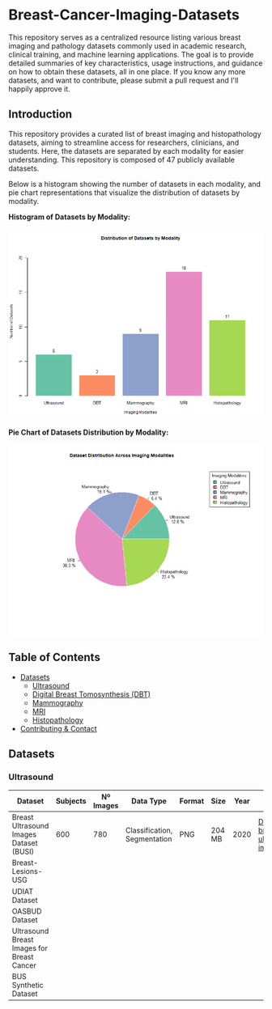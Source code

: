 # Breast-Cancer-Imaging-Datasets
This repository serves as a centralized resource listing various breast imaging and pathology datasets commonly used in academic research, clinical training, and machine learning applications. The goal is to provide detailed summaries of key characteristics, usage instructions, and guidance on how to obtain these datasets, all in one place.
If you know any more datasets, and want to contribute, please submit a pull request and I'll happily approve it.

## Introduction

This repository provides a curated list of breast imaging and histopathology datasets, aiming to streamline access for researchers, clinicians, and students. Here, the datasets are separated by each modality for easier understanding. This repository is composed of 47 publicly available datasets.

Below is a histogram showing the number of datasets in each modality, and pie chart representations that visualize the distribution of datasets by modality.

**Histogram of Datasets by Modality:**

![Histogram of Datasets by Modality](images/histogram.png "Histogram")

**Pie Chart of Datasets Distribution by Modality:**

![Pie Chart of Datasets Distribution](images/piechart.png "Pie Chart")

## Table of Contents
- [Datasets](#datasets)
  - [Ultrasound](#ultrasound)
  - [Digital Breast Tomosynthesis (DBT)](#digital-breast-tomosynthesis-dbt)
  - [Mammography](#mammography)
  - [MRI](#mri)
  - [Histopathology](#histopathology)
- [Contributing & Contact](#contributing--contact)

## Datasets

### Ultrasound

| Dataset                                 | Subjects | Nº Images | Data Type | Format | Size   | Year | Cite | Download |
|------------------------------------------|----------|-----------|-----------|--------|--------|------|------|----------|
| Breast Ultrasound Images Dataset (BUSI)  | 600      | 780       | Classification, Segmentation         |  PNG      |  204 MB      |   2020   | [Dataset of breast ultrasound images](https://www.sciencedirect.com/science/article/pii/S2352340919312181 "Link to paper")  |   [Link](https://www.kaggle.com/datasets/aryashah2k/breast-ultrasound-images-dataset_"Download_link")       |
| Breast-Lesions-USG                       |          |           |           |        |        |      |      |          |
| UDIAT Dataset                            |          |           |           |        |        |      |      |          |
| OASBUD Dataset                           |          |           |           |        |        |      |      |          |
| Ultrasound Breast Images for Breast Cancer |        |           |           |        |        |      |      |          |
| BUS Synthetic Dataset                    |          |           |           |        |        |      |      |          |

